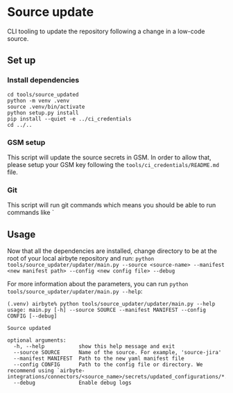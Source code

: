 # Source update
CLI tooling to update the repository following a change in a low-code source. 

## Set up

### Install dependencies
```
cd tools/source_updated
python -m venv .venv
source .venv/bin/activate
python setup.py install
pip install --quiet -e ../ci_credentials
cd ../..
```

### GSM setup
This script will update the source secrets in GSM. In order to allow that, please setup your GSM key following the `tools/ci_credentials/README.md` file.

### Git
This script will run git commands which means you should be able to run commands like `

## Usage
Now that all the dependencies are installed, change directory to be at the root of your local airbyte repository and run:
`python tools/source_updater/updater/main.py --source <source-name> --manifest <new manifest path> --config <new config file> --debug`

For more information about the parameters, you can run `python tools/source_updater/updater/main.py --help`:
```
(.venv) airbyte% python tools/source_updater/updater/main.py --help
usage: main.py [-h] --source SOURCE --manifest MANIFEST --config CONFIG [--debug]

Source updated

optional arguments:
  -h, --help           show this help message and exit
  --source SOURCE      Name of the source. For example, 'source-jira'
  --manifest MANIFEST  Path to the new yaml manifest file
  --config CONFIG      Path to the config file or directory. We recommend using `airbyte-integrations/connectors/<source_name>/secrets/updated_configurations/*.json`
  --debug              Enable debug logs
```
